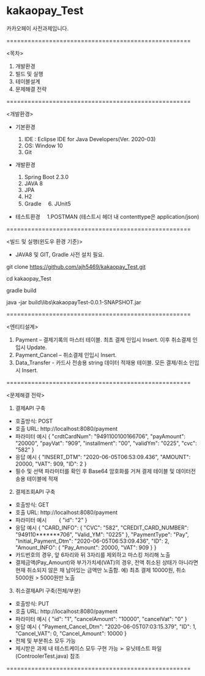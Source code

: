 # kakaopay_Test
카카오페이 사전과제입니다.

====================================================

<목차>

1. 개발환경
2. 빌드 및 실행
3. 테이블설계
4. 문제해결 전략

====================================================

<개발환경>

* 기본환경
  1. IDE : Eclipse IDE for Java Developers(Ver. 2020-03)
  2. OS: Window 10
  3. Git

* 개발환경
  1. Spring Boot 2.3.0
  2. JAVA 8
  3. JPA
  4. H2
  5. Gradle
　6. JUnit5
　
* 테스트환경
　1.POSTMAN (테스트시 헤더 내 contenttype은 application/json)

====================================================

<빌드 및 실행(윈도우 환경 기준)>
* JAVA8 및 GIT, Gradle 사전 설치 필요.

git clone https://github.com/ajh5469/kakaopay_Test.git

cd kakaopay_Test

gradle build

java -jar build\libs\kakaopayTest-0.0.1-SNAPSHOT.jar

====================================================

<엔티티설계>

 1. Payment – 결제기록의 마스터 테이블. 최초 결제 인입시 Insert. 이후 취소결제 인입시 Update.
 2. Payment_Cancel – 취소결제 인입시 Insert.
 3. Data_Transfer - 카드사 전송용 string 데이터 적재용 테이블. 모든 결제/취소 인입시 Insert.

====================================================

<문제해결 전략>

1. 결제API 구축
* 호출방식: POST
* 호출 URL: http://localhost:8080/payment
* 파라미터 예시
{
	"crdtCardNum": "9491100100166706",
	"payAmount": "20000",
	"payVat": "909",
	"installment": "00",
	"validYm": "0225",
	"cvc": "582"
}
* 응답 예시
{
    "INSERT_DTM": "2020-06-05T06:53:09.436",
    "AMOUNT": 20000,
    "VAT": 909,
    "ID": 2
}
* 필수 및 선택 파라미터를 확인 후 Base64 암호화를 거쳐 결제 테이블 및 데이터전송용 테이블에 적재

2. 결제조회API 구축
* 호출방식: GET
* 호출 URL:  http://localhost:8080/payment
* 파라미터 예시
　　{
	"id": "2"
}
* 응답 예시
{
    "CARD_INFO": {
        "CVC": "582",
        "CREDIT_CARD_NUMBER": "949110*******706",
        "Valid_YM": "0225"
    },
    "PaymentType": "Pay",
    "Initial_Payment_Dtm": "2020-06-05T06:53:09.436",
    "ID": 2,
    "Amount_INFO": {
        "Pay_Amount": 20000,
        "VAT": 909
    }
}
* 카드번호의 경우, 앞 6자리와 뒤 3자리를 제외하고 마스킹 처리해 노출
* 결제금액(Pay_Amount)와 부가가치세(VAT)의 경우, 전액 취소된 상태가 아니라면 현재 취소되지 않은 채 남아있는 금액만 노출함.
예) 최초 결제 10000원, 취소 5000원 > 5000원만 노출

3. 취소결제API 구축(전체/부분)
* 호출방식: PUT
* 호출 URL: http://localhost:8080/payment
* 파라미터 예시
{
	"id": "1",
	"cancelAmount": "10000",
	"cancelVat": "0"
}
* 응답 예시
{
    "Payment_Cancel_Dtm": "2020-06-05T07:03:15.379",
    "ID": 1,
    "Cancel_VAT": 0,
    "Cancel_Amount": 10000
}
* 전체 및 부분취소 모두 가능
* 제시받은 과제 내 테스트케이스 모두 구현 가능
➢ 유닛테스트 파일(ControolerTest.java) 참조

====================================================
